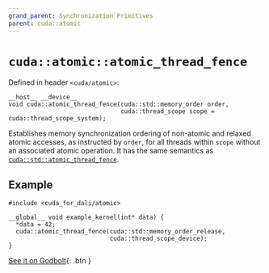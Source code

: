 ```yaml
---
grand_parent: Synchronization Primitives
parent: cuda::atomic
---
```


# `cuda::atomic::atomic_thread_fence`

Defined in header `<cuda/atomic>`:

```cuda
__host__ __device__
void cuda::atomic_thread_fence(cuda::std::memory_order order,
                               cuda::thread_scope scope = cuda::thread_scope_system);
```

Establishes memory synchronization ordering of non-atomic and relaxed atomic
  accesses, as instructed by `order`, for all threads within `scope` without an
  associated atomic operation.
It has the same semantics as [`cuda::std::atomic_thread_fence`].

## Example

```cuda
#include <cuda_for_dali/atomic>

__global__ void example_kernel(int* data) {
  *data = 42;
  cuda::atomic_thread_fence(cuda::std::memory_order_release,
                            cuda::thread_scope_device);
}
```


[See it on Godbolt](https://godbolt.org/z/nfcoTW1Kz){: .btn }

[`cuda::std::atomic_thread_fence`]: https://en.cppreference.com/w/cpp/atomic/atomic_thread_fence
